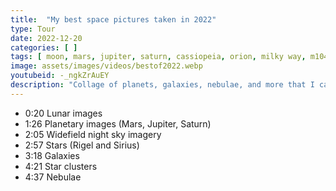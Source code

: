 ```yaml
---
title:  "My best space pictures taken in 2022"
type: Tour
date: 2022-12-20
categories: [ ]
tags: [ moon, mars, jupiter, saturn, cassiopeia, orion, milky way, m104, m101, m33, m51, m81, m82, m31, m5, m12, ngc7000, ngc2174, ngc2359, ngc1977, m42, m43, ngc2024, ic434, ngc7023, m27, ngc281, m17, ngc7635, ic1396, ngc6960, ngc6992, ngc7293, ic63, m8, m20, m1, ngc1499, ngc2264, ic1805, ngc2244 ]
image: assets/images/videos/bestof2022.webp
youtubeid: -_ngkZrAuEY
description: "Collage of planets, galaxies, nebulae, and more that I captured in 2022. From Saturn and Andromeda to Thor's Helmet and the Milky Way."
---
```


- 0:20 Lunar images
- 1:26 Planetary images (Mars, Jupiter, Saturn)
- 2:05 Widefield night sky imagery
- 2:57 Stars (Rigel and Sirius)
- 3:18 Galaxies
- 4:21 Star clusters
- 4:37 Nebulae
